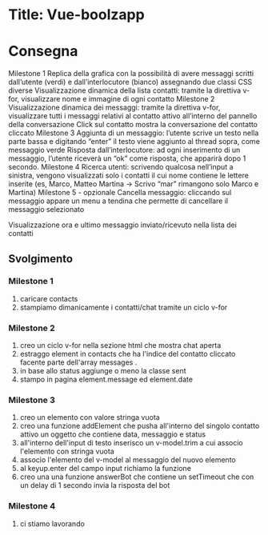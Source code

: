 Title: Vue-boolzapp
===
# Consegna
Milestone 1
Replica della grafica con la possibilità di avere messaggi scritti dall’utente (verdi) e dall’interlocutore (bianco) assegnando due classi CSS diverse
Visualizzazione dinamica della lista contatti: tramite la direttiva v-for, visualizzare nome e immagine di ogni contatto
Milestone 2
Visualizzazione dinamica dei messaggi: tramite la direttiva v-for, visualizzare tutti i messaggi relativi al contatto attivo all’interno del pannello della conversazione
Click sul contatto mostra la conversazione del contatto cliccato
Milestone 3
Aggiunta di un messaggio: l’utente scrive un testo nella parte bassa e digitando “enter” il testo viene aggiunto al thread sopra, come messaggio verde
Risposta dall’interlocutore: ad ogni inserimento di un messaggio, l’utente riceverà un “ok” come risposta, che apparirà dopo 1 secondo.
Milestone 4
Ricerca utenti: scrivendo qualcosa nell’input a sinistra, vengono visualizzati solo i contatti il cui nome contiene le lettere inserite (es, Marco, Matteo Martina -> Scrivo “mar” rimangono solo Marco e Martina)
Milestone 5 - opzionale
Cancella messaggio: cliccando sul messaggio appare un menu a tendina che permette di cancellare il messaggio selezionato

Visualizzazione ora e ultimo messaggio inviato/ricevuto nella lista dei contatti 

## Svolgimento 
### Milestone 1
1. caricare contacts
2. stampiamo dimanicamente i contatti/chat tramite un ciclo v-for 

### Milestone 2
1. creo un ciclo v-for nella sezione html che mostra chat aperta 
2. estraggo element in contacts che ha l'indice del contatto cliccato facente parte dell'array messages .
3. in base allo status aggiunge o meno la classe sent
4. stampo in pagina element.message ed element.date


### Milestone 3
1. creo un elemento con valore stringa vuota 
2. creo una funzione addElement che pusha all'interno del singolo contatto attivo un oggetto che contiene data, messaggio e status
3. all'interno dell'input di testo inserisco un v-model.trim a cui associo l'elemento con stringa vuota 
4. associo l'elemento del v-model al messaggio del nuovo elemento 
5. al keyup.enter del campo input richiamo la funzione
6. creo una una funzione answerBot che contiene un setTimeout che con un delay di 1 secondo invia la risposta del bot


### Milestone 4
1. ci stiamo lavorando 
